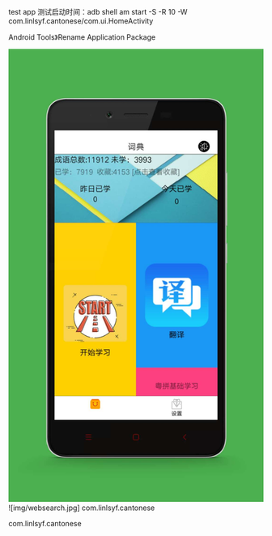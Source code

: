 
test  app
测试启动时间：adb shell am start -S -R 10 -W com.linlsyf.cantonese/com.ui.HomeActivity

Android Tools》Rename Application Package

![image](img/home.jpg)
![img/websearch.jpg]
com.linlsyf.cantonese

com.linlsyf.cantonese